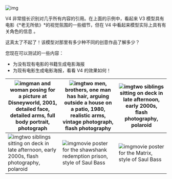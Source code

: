 ![img](https://nhrvt0kw31.feishu.cn/space/api/box/stream/download/asynccode/?code=MTcwMjc2YzE1Njk1MzhjNDAxMjA2MDhlNTk2YThiOTFfQVhESVl3YkI0ZHU0NlptTXUxb010RUw5ekM5bTZLRU9fVG9rZW46SjZMTmJmVjhFbzlxZzJ4MDFOcGNocFVObkxlXzE2ODQxOTg1OTc6MTY4NDIwMjE5N19WNA)

V4 非常擅长识别对几乎所有内容的引用。在上面的示例中，看起来 V3 模型具有电影《*老无所依》*的视觉氛围的一些细节，但在 V4 中看起来模型实际上具有有关角色的信息 。

这真太了不起了！该模型对那里有多少种不同的创意作品了解多少？

您现在可以测试的一些内容：

- 为没有现有电影的书籍生成电影海报
- 为现有电影生成电影海报，看看 V4 的效果如何！

| ![img](https://nhrvt0kw31.feishu.cn/space/api/box/stream/download/asynccode/?code=MWM0MjQ0NjAwZjE1ZDM2ZjdmMTUzMzZiMzYzMTcxODVfampyamloZGkyb2hpQkhBZ0JlbVd1Qm9SeU8xNnZyWmJfVG9rZW46TE9uR2I5b0ZIb1A4NDV4azN0N2NtdXNIblFjXzE2ODQxOTg1OTc6MTY4NDIwMjE5N19WNA)man and woman posing for a picture at Disneyworld, 2001, detailed face, detailed arms, full body portrait, photograph | ![img](https://nhrvt0kw31.feishu.cn/space/api/box/stream/download/asynccode/?code=MjU2NjAwZmZiMWFmNzNjNmI1NWIwM2E2NWYzZDEwZTVfbXN4SzllbU1QN1hzU1BZaDR6Z2liOTZFNFFDNDlSM0FfVG9rZW46WDNBR2JkaEtFb1FJaGx4QjRWOWNIM3N6bm1kXzE2ODQxOTg1OTc6MTY4NDIwMjE5N19WNA)two men, brothers, one man has hair, arguing outside a house on a patio, 1980, realistic arms, vintage photograph, flash photography | ![img](https://nhrvt0kw31.feishu.cn/space/api/box/stream/download/asynccode/?code=MjJiNjg5NWRmMjJlODRmNTEyNzhkMjg4ZTQwMGVkMjJfUUlMalVzRXBkRUx6cXdtT0NhTWdPdkUzcW1RQm5vQ1ZfVG9rZW46R241bWJNVzN6b1FPaEt4SDVHUGNCeTFwbnRkXzE2ODQxOTg1OTc6MTY4NDIwMjE5N19WNA)two siblings sitting on deck in late afternoon, early 2000s, flash photography, polaroid |
| ------------------------------------------------------------ | ------------------------------------------------------------ | ------------------------------------------------------------ |
| ![img](https://nhrvt0kw31.feishu.cn/space/api/box/stream/download/asynccode/?code=Y2I5MmYzMmExNzMyODZkMmE0YTNiZGE3NmI4M2EzOTlfSm0ySkdWWkVIMHRuTXhKMUUzNm1KWWxIQjB3YWNPQllfVG9rZW46VlBSOGJzU1VUb0w5RGJ4VHJkMWNvOXhjbnNoXzE2ODQxOTg1OTc6MTY4NDIwMjE5N19WNA)two siblings sitting on deck in late afternoon, early 2000s, flash photography, polaroid | ![img](https://nhrvt0kw31.feishu.cn/space/api/box/stream/download/asynccode/?code=MTBiODE4ZjdlM2I2NTk3MzA5YzIzYWJmMDllNTQ0YjVfUk53Ykh0YnFYazZkcXJYSHVLTUdsSXpybzE1aVhrdWhfVG9rZW46T2Q3RGJCVXZib1lZN1B4VHFnSWN5aHZtbkFjXzE2ODQxOTg1OTc6MTY4NDIwMjE5N19WNA)movie poster for the shawshank redemption prison, style of Saul Bass | ![img](https://nhrvt0kw31.feishu.cn/space/api/box/stream/download/asynccode/?code=MTZjZjZlYzBkMTBlNmNiNzIwMDMyNGJhNWUxZjcxZDNfRWRXUkhSVU9qajN1dExIYURjSHMyb05OTUFmQVd1eE9fVG9rZW46SkVwbmJRaDZub3NmTEd4cjg4M2MyWnlJbldjXzE2ODQxOTg1OTc6MTY4NDIwMjE5N19WNA)movie poster for the Matrix, style of Saul Bass |